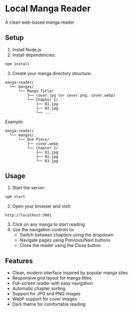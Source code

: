 # Local Manga Reader

A clean web-based manga reader

## Setup

1. Install Node.js
2. Install dependencies:
```bash
npm install
```

3. Create your manga directory structure:
```
manga-reader/
  └── mangas/
      └── Manga Title/
          ├── cover.jpg (or cover.png, cover.webp)
          └── Chapter 1/
              ├── 01.jpg
              ├── 02.jpg
              └── ...
```

Example:
```
manga-reader/
  └── mangas/
      └── One Piece/
          ├── cover.webp
          └── Chapter 1/
              ├── 01.jpg
              ├── 02.jpg
              └── 03.jpg
```

## Usage

1. Start the server:
```bash
npm start
```

2. Open your browser and visit:
```
http://localhost:3001
```

3. Click on any manga to start reading
4. Use the navigation controls to:
   - Switch between chapters using the dropdown
   - Navigate pages using Previous/Next buttons
   - Close the reader using the Close button

## Features

- Clean, modern interface inspired by popular manga sites
- Responsive grid layout for manga titles
- Full-screen reader with easy navigation
- Automatic chapter sorting
- Support for JPG and PNG images
- WebP support for cover images
- Dark theme for comfortable reading
